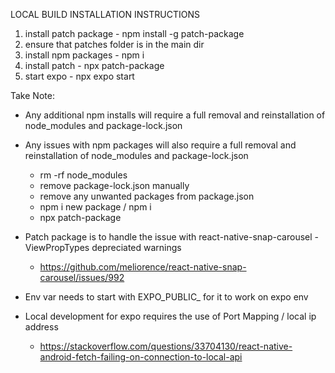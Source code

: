 LOCAL BUILD INSTALLATION INSTRUCTIONS
1. install patch package - npm install -g patch-package
2. ensure that patches folder is in the main dir
3. install npm packages - npm i
4. install patch - npx patch-package
5. start expo - npx expo start


Take Note:
- Any additional npm installs will require a full removal and reinstallation of node_modules and package-lock.json
- Any issues with npm packages will also require a full removal and reinstallation of node_modules and package-lock.json
    - rm -rf node_modules
    - remove package-lock.json manually
    - remove any unwanted packages from package.json
    - npm i new package / npm i
    - npx patch-package

- Patch package is to handle the issue with react-native-snap-carousel - ViewPropTypes depreciated warnings
    - https://github.com/meliorence/react-native-snap-carousel/issues/992

- Env var needs to start with EXPO_PUBLIC_ for it to work on expo env

- Local development for expo requires the use of Port Mapping / local ip address 
    - https://stackoverflow.com/questions/33704130/react-native-android-fetch-failing-on-connection-to-local-api



 
